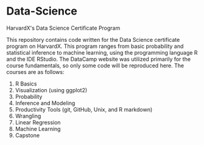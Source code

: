 # Data-Science
HarvardX's Data Science Certificate Program

This repository contains code written for the Data Science certificate program on HarvardX. This program ranges from basic probability and statistical inference to machine learning, using the programming language R and the IDE RStudio. The DataCamp website was utilized primarily for the course fundamentals, so only some code will be reproduced here. The courses are as follows: 

1. R Basics
2. Visualization (using ggplot2)
3. Probability
4. Inference and Modeling
5. Productivity Tools (git, GitHub, Unix, and R markdown)
6. Wrangling
7. Linear Regression
8. Machine Learning
9. Capstone
